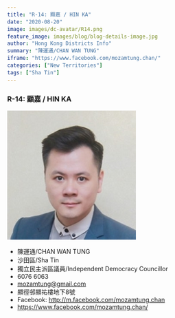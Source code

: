 ```yaml
---
title: "R-14: 顯嘉 / HIN KA"
date: "2020-08-20"
image: images/dc-avatar/R14.png
feature_image: images/blog/blog-details-image.jpg
author: "Hong Kong Districts Info"
summary: "陳運通/CHAN WAN TUNG"
iframe: "https://www.facebook.com/mozamtung.chan/"
categories: ["New Territories"]
tags: ["Sha Tin"]
---
```


### R-14: 顯嘉 / HIN KA  
![](/images/dc-avatar/R14.png)  

 - 陳運通/CHAN WAN TUNG  
 - 沙田區/Sha Tin  
 - 獨立民主派區議員/Independent Democracy Councillor  
 - 6076 6063  
 - mozamtung@gmail.com  
 - 顯徑邨顯祐樓地下8號  
 - Facebook: http://m.facebook.com/mozamtung.chan  
 - https://www.facebook.com/mozamtung.chan/

